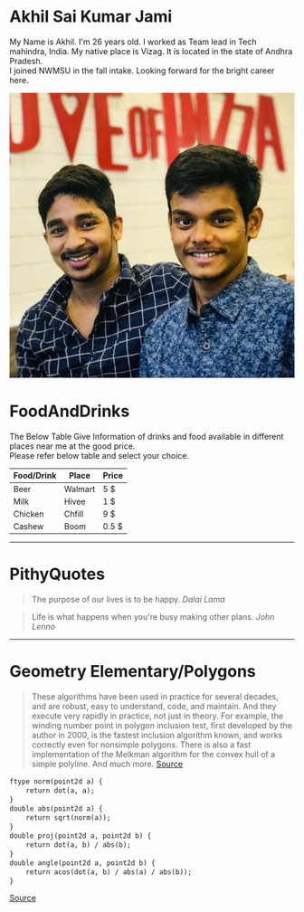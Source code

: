 # Akhil Sai Kumar Jami 
 My Name is Akhil. I'm 26 years old. I worked as Team lead in Tech mahindra, India. My native place is Vizag. It is located in the state of Andhra Pradesh.<br> I joined NWMSU in the fall intake. Looking forward for the bright career here. 


 ![My picture](/Akhil1.jpg?raw=true)

 # FoodAndDrinks
   The Below Table Give Information of drinks and food available in different places near me at the good price.<br> Please refer below table and select your choice.

   | Food/Drink | Place    | Price  |
   | ---------- | -------- | ------ |
   | Beer       | Walmart  | 5 $    |
   | Milk       | Hivee    | 1 $    |
   | Chicken    | Chfill   | 9 $    |
   | Cashew     | Boom     | 0.5 $  |

   ---

   # PithyQuotes

   > The purpose of our lives is to be happy.     *Dalai Lama*

   > Life is what happens when you're busy making other plans.  *John Lenno*

---

# Geometry Elementary/Polygons

> These algorithms have been used in practice for several decades, and are robust, easy to understand, code, and maintain. And they execute very rapidly in practice, not just in theory. For example, the winding number point in polygon inclusion test, first developed by the author in 2000, is the fastest inclusion algorithm known, and works correctly even for nonsimple polygons. There is also a fast implementation of the Melkman algorithm for the convex hull of a simple polyline. And much more.
[Source](https://geomalgorithms.com/)

```
ftype norm(point2d a) {
    return dot(a, a);
}
double abs(point2d a) {
    return sqrt(norm(a));
}
double proj(point2d a, point2d b) {
    return dot(a, b) / abs(b);
}
double angle(point2d a, point2d b) {
    return acos(dot(a, b) / abs(a) / abs(b));
}
```
[Source](https://cp-algorithms.com/geometry/basic-geometry.html)